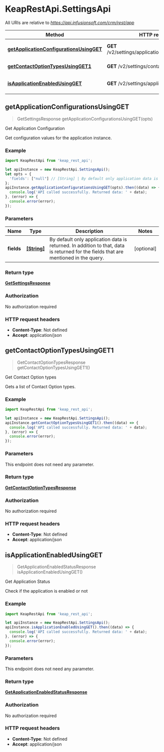 # KeapRestApi.SettingsApi

All URIs are relative to *https://api.infusionsoft.com/crm/rest/app*

Method | HTTP request | Description
------------- | ------------- | -------------
[**getApplicationConfigurationsUsingGET**](SettingsApi.md#getApplicationConfigurationsUsingGET) | **GET** /v2/settings/applications:getConfiguration | Get Application Configuration
[**getContactOptionTypesUsingGET1**](SettingsApi.md#getContactOptionTypesUsingGET1) | **GET** /v2/settings/contactOptionTypes | Get Contact Option types
[**isApplicationEnabledUsingGET**](SettingsApi.md#isApplicationEnabledUsingGET) | **GET** /v2/settings/applications:isEnabled | Get Application Status



## getApplicationConfigurationsUsingGET

> GetSettingsResponse getApplicationConfigurationsUsingGET(opts)

Get Application Configuration

Get configuration values for the application instance.

### Example

```javascript
import KeapRestApi from 'keap_rest_api';

let apiInstance = new KeapRestApi.SettingsApi();
let opts = {
  'fields': ["null"] // [String] | By default only application data is returned. In addition to that, data is returned for the fields that are mentioned in the query.
};
apiInstance.getApplicationConfigurationsUsingGET(opts).then((data) => {
  console.log('API called successfully. Returned data: ' + data);
}, (error) => {
  console.error(error);
});

```

### Parameters


Name | Type | Description  | Notes
------------- | ------------- | ------------- | -------------
 **fields** | [**[String]**](String.md)| By default only application data is returned. In addition to that, data is returned for the fields that are mentioned in the query. | [optional] 

### Return type

[**GetSettingsResponse**](GetSettingsResponse.md)

### Authorization

No authorization required

### HTTP request headers

- **Content-Type**: Not defined
- **Accept**: application/json


## getContactOptionTypesUsingGET1

> GetContactOptionTypesResponse getContactOptionTypesUsingGET1()

Get Contact Option types

Gets a list of Contact Option types.

### Example

```javascript
import KeapRestApi from 'keap_rest_api';

let apiInstance = new KeapRestApi.SettingsApi();
apiInstance.getContactOptionTypesUsingGET1().then((data) => {
  console.log('API called successfully. Returned data: ' + data);
}, (error) => {
  console.error(error);
});

```

### Parameters

This endpoint does not need any parameter.

### Return type

[**GetContactOptionTypesResponse**](GetContactOptionTypesResponse.md)

### Authorization

No authorization required

### HTTP request headers

- **Content-Type**: Not defined
- **Accept**: application/json


## isApplicationEnabledUsingGET

> GetApplicationEnabledStatusResponse isApplicationEnabledUsingGET()

Get Application Status

Check if the application is enabled or not

### Example

```javascript
import KeapRestApi from 'keap_rest_api';

let apiInstance = new KeapRestApi.SettingsApi();
apiInstance.isApplicationEnabledUsingGET().then((data) => {
  console.log('API called successfully. Returned data: ' + data);
}, (error) => {
  console.error(error);
});

```

### Parameters

This endpoint does not need any parameter.

### Return type

[**GetApplicationEnabledStatusResponse**](GetApplicationEnabledStatusResponse.md)

### Authorization

No authorization required

### HTTP request headers

- **Content-Type**: Not defined
- **Accept**: application/json

